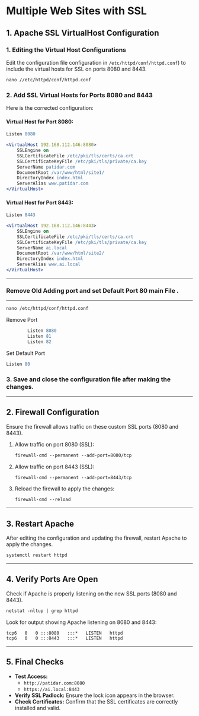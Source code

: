 # Multiple Web Sites with SSL

## 1. Apache SSL VirtualHost Configuration

### 1. Editing the Virtual Host Configurations
Edit the configuration file configuration in `/etc/httpd/conf/httpd.conf`) to include the virtual hosts for SSL on ports 8080 and 8443.

```apache
nano //etc/httpd/conf/httpd.conf
```

### 2. Add SSL Virtual Hosts for Ports 8080 and 8443
Here is the corrected configuration:

#### Virtual Host for Port 8080:
```apache
Listen 8080

<VirtualHost 192.168.112.146:8080>
    SSLEngine on
    SSLCertificateFile /etc/pki/tls/certs/ca.crt
    SSLCertificateKeyFile /etc/pki/tls/private/ca.key
    ServerName patidar.com
    DocumentRoot /var/www/html/site1/
    DirectoryIndex index.html
    ServerAlias www.patidar.com
</VirtualHost>
```

#### Virtual Host for Port 8443:
```apache
Listen 8443

<VirtualHost 192.168.112.146:8443>
    SSLEngine on
    SSLCertificateFile /etc/pki/tls/certs/ca.crt
    SSLCertificateKeyFile /etc/pki/tls/private/ca.key
    ServerName ai.local
    DocumentRoot /var/www/html/site2/
    DirectoryIndex index.html
    ServerAlias www.ai.local
</VirtualHost>
```
---
### Remove Old Adding port and set Default Port 80 main File .
---
```apache
nano /etc/httpd/conf/httpd.conf
```
Remove Port
```apache
        Listen 8080
        Listen 81
        Listen 82
```
Set Default Port

```apache
Listen 80
```
### 3. Save and close the configuration file after making the changes.

---

## 2. Firewall Configuration
Ensure the firewall allows traffic on these custom SSL ports (8080 and 8443).

1. Allow traffic on port 8080 (SSL):
   ```apache
   firewall-cmd --permanent --add-port=8080/tcp
   ```
2. Allow traffic on port 8443 (SSL):
   ```apache
   firewall-cmd --permanent --add-port=8443/tcp
   ```
3. Reload the firewall to apply the changes:
   ```apache
   firewall-cmd --reload
   ```

---

## 3. Restart Apache
After editing the configuration and updating the firewall, restart Apache to apply the changes.

```apache
systemctl restart httpd
```

---

## 4. Verify Ports Are Open
Check if Apache is properly listening on the new SSL ports (8080 and 8443).

```apache
netstat -nltup | grep httpd
```

Look for output showing Apache listening on 8080 and 8443:
```
tcp6   0   0 :::8080   :::*   LISTEN   httpd
tcp6   0   0 :::8443   :::*   LISTEN   httpd
```

---

## 5. Final Checks

- **Test Access:**
  - `http://patidar.com:8080`
  - `https://ai.local:8443`
- **Verify SSL Padlock:** Ensure the lock icon appears in the browser.
- **Check Certificates:** Confirm that the SSL certificates are correctly installed and valid.

